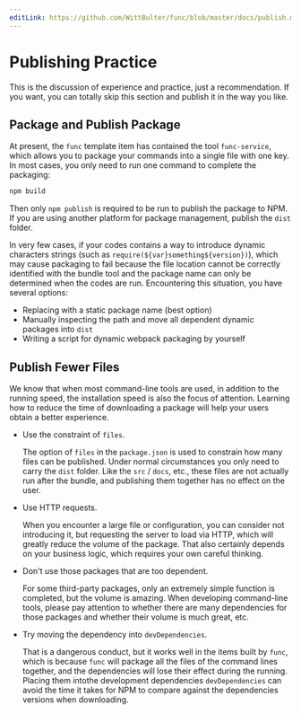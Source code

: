 ```yaml
---
editLink: https://github.com/WittBulter/func/blob/master/docs/publish.md
---
```


# Publishing Practice

This is the discussion of experience and practice, just a recommendation. 
If you want, you can totally skip this section and publish it in the way you like.

## Package and Publish Package

At present, the `func` template item has contained the tool `func-service`, 
which allows you to package your commands into a single file with one key. 
In most cases, you only need to run one command to complete the packaging:

```ts
npm build
```
Then only `npm publish` is required to be run to publish the package to NPM. 
If you are using another platform for package management, publish the `dist` folder.

In very few cases, if your codes contains a way to introduce dynamic characters strings (such as `require(${var}something${version})`),
which may cause packaging to fail because the file location cannot be correctly identified with the bundle tool
and the package name can only be determined when the codes are run. Encountering this situation, you have several options:

- Replacing with a static package name (best option)
- Manually inspecting the path and move all dependent dynamic packages into `dist`
- Writing a script for dynamic webpack packaging by yourself

## Publish Fewer Files

We know that when most command-line tools are used, in addition to the running speed, 
the installation speed is also the focus of attention. 
Learning how to reduce the time of downloading a package will help your users obtain a better experience.

- Use the constraint of `files`.

  The option of `files` in the `package.json` is used to constrain how many files can be published. 
Under normal circumstances you only need to carry the `dist` folder. Like the `src` / `docs`, etc.,
these files are not actually run after the bundle, and publishing them together has no effect on the user.

- Use HTTP requests.

  When you encounter a large file or configuration, you can consider not introducing it, 
but requesting the server to load via HTTP, which will greatly reduce the volume of the package. 
That also certainly depends on your business logic, which requires your own careful thinking.
  
- Don't use those packages that are too dependent.

  For some third-party packages, only an extremely simple function is completed, but the volume is amazing. 
When developing command-line tools, please pay attention to whether there are many dependencies for those packages and 
whether their volume is much great, etc.
  
- Try moving the dependency into `devDependencies`.

  That is a dangerous conduct, but it works well in the items built by `func`, 
which is because `func` will package all the files of the command lines together, 
and the dependencies will lose their effect during the running. 
Placing them intothe development dependencies `devDependencies` can avoid the time it takes for NPM to compare against 
the dependencies versions when downloading.

